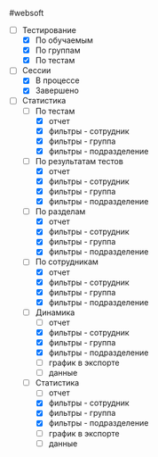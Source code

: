#websoft 

- [ ] Тестирование
	- [x] По обучаемым
	- [x] По группам
	- [x] По тестам
- [ ] Сессии
	- [x] В процессе
	- [x] Завершено
- [ ] Статистика
	- [ ] По тестам
		- [x] отчет
		- [x] фильтры - сотрудник
		- [x] фильтры - группа
		- [x] фильтры - подразделение
	- [ ] По результатам тестов
		- [x] отчет
		- [x] фильтры - сотрудник
		- [x] фильтры - группа
		- [x] фильтры - подразделение
	- [ ] По разделам
		- [x] отчет
		- [x] фильтры - сотрудник
		- [x] фильтры - группа
		- [x] фильтры - подразделение
	- [ ] По сотрудникам
		- [x] отчет
		- [x] фильтры - сотрудник
		- [x] фильтры - группа
		- [x] фильтры - подразделение
	- [ ] Динамика
		- [ ] отчет
		- [x] фильтры - сотрудник
		- [x] фильтры - группа
		- [x] фильтры - подразделение
		- [ ] график в экспорте
		- [ ] данные
	- [ ] Статистика
		- [ ] отчет
		- [x] фильтры - сотрудник
		- [x] фильтры - группа
		- [x] фильтры - подразделение
		- [ ] график в экспорте
		- [ ] данные